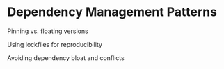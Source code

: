 # Dependency Management Patterns

Pinning vs. floating versions

Using lockfiles for reproducibility

Avoiding dependency bloat and conflicts
